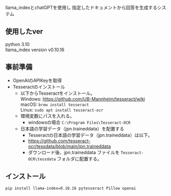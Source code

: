 llama_indexとchatGPTを使用し
指定したドキュメントから回答を生成するシステム

##  使用したver
python 3.10  
llama_index version v0.10.16

## 事前準備
- OpenAIのAPIKeyを取得  
- Tesseractのインストール
  - 以下からTesseractをインストール。  
    Windows: https://github.com/UB-Mannheim/tesseract/wiki  
    macOS: `brew install tesseract`  
    Linux: `sudo apt install tesseract-ocr`  
  - 環境変数にパスを入れる。
    - windowsの場合 `C:\Program Files\Tesseract-OCR`
  - 日本語の学習データ（jpn.traineddata）を配置する
    - Tesseractの日本語の学習データ（jpn.traineddata）は以下。
    - https://github.com/tesseract-ocr/tessdata/blob/main/jpn.traineddata
    - ダウンロード後、jpn.traineddata ファイルを `Tesseract-OCR\tessdata` フォルダに配置する。
## インストール
`pip install llama-index=0.10.16 pytesseract Pillow openai`


